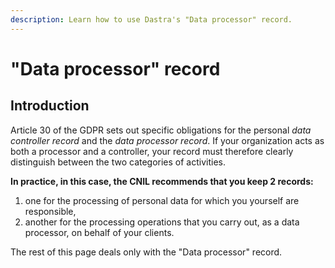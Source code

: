 ```yaml
---
description: Learn how to use Dastra's "Data processor" record.
---
```


# "Data processor" record

## Introduction

Article 30 of the GDPR sets out specific obligations for the personal _data controller record_ and the _data_ _processor record_. If your organization acts as both a processor and a controller, your record must therefore clearly distinguish between the two categories of activities.

**In practice, in this case, the CNIL recommends that you keep 2 records:**

1. one for the processing of personal data for which you yourself are responsible,
2. another for the processing operations that you carry out, as a data processor, on behalf of your clients.

The rest of this page deals only with the "Data processor" record.
